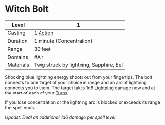 # Witch Bolt

| Level     | 1                                                  |
| --------- | -------------------------------------------------- |
| Casting   | 1 [Action](../../../../Game%20Structure/Action.md) |
| Duration  | 1 minute (Concentration)                           |
| Range     | 30 feet                                            |
| Domains   | #Air                                               |
| Materials | Twig struck by lightning, Sapphire, Eel            |

Shocking blue lightning energy shoots out from your fingertips. The bolt connects to one target of your choice in range and an arc of lightning connects you to them. The target takes 1d6 [Lightning](../../../../Damage%20Types/Lightning.md) damage now and at the start of each of your [Turns](../../../../Game%20Structure/Turn.md). 

If you lose concentration or the lightning arc is blocked or exceeds its range the spell ends.

*Upcast: Deal an additional 1d6 damage per spell level.*